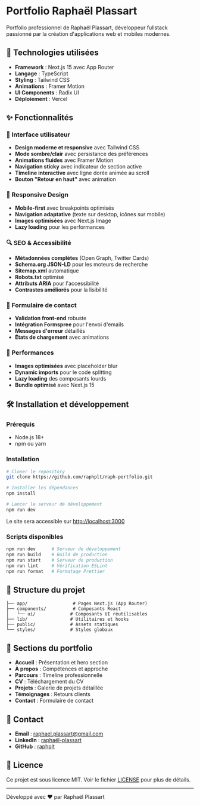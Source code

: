 # Portfolio Raphaël Plassart

Portfolio professionnel de Raphaël Plassart, développeur fullstack passionné par la création d'applications web et mobiles modernes.

## 🚀 Technologies utilisées

- **Framework** : Next.js 15 avec App Router
- **Langage** : TypeScript
- **Styling** : Tailwind CSS
- **Animations** : Framer Motion
- **UI Components** : Radix UI
- **Déploiement** : Vercel

## ✨ Fonctionnalités

### 🎨 Interface utilisateur
- **Design moderne et responsive** avec Tailwind CSS
- **Mode sombre/clair** avec persistance des préférences
- **Animations fluides** avec Framer Motion
- **Navigation sticky** avec indicateur de section active
- **Timeline interactive** avec ligne dorée animée au scroll
- **Bouton "Retour en haut"** avec animation

### 📱 Responsive Design
- **Mobile-first** avec breakpoints optimisés
- **Navigation adaptative** (texte sur desktop, icônes sur mobile)
- **Images optimisées** avec Next.js Image
- **Lazy loading** pour les performances

### 🔍 SEO & Accessibilité
- **Métadonnées complètes** (Open Graph, Twitter Cards)
- **Schema.org JSON-LD** pour les moteurs de recherche
- **Sitemap.xml** automatique
- **Robots.txt** optimisé
- **Attributs ARIA** pour l'accessibilité
- **Contrastes améliorés** pour la lisibilité

### 📧 Formulaire de contact
- **Validation front-end** robuste
- **Intégration Formspree** pour l'envoi d'emails
- **Messages d'erreur** détaillés
- **États de chargement** avec animations

### 🚀 Performances
- **Images optimisées** avec placeholder blur
- **Dynamic imports** pour le code splitting
- **Lazy loading** des composants lourds
- **Bundle optimisé** avec Next.js 15

## 🛠️ Installation et développement

### Prérequis

- Node.js 18+ 
- npm ou yarn

### Installation

```bash
# Cloner le repository
git clone https://github.com/raphplt/raph-portfolio.git

# Installer les dépendances
npm install

# Lancer le serveur de développement
npm run dev
```

Le site sera accessible sur [http://localhost:3000](http://localhost:3000)

### Scripts disponibles

```bash
npm run dev      # Serveur de développement
npm run build    # Build de production
npm run start    # Serveur de production
npm run lint     # Vérification ESLint
npm run format   # Formatage Prettier
```

## 📁 Structure du projet

```
├── app/                 # Pages Next.js (App Router)
├── components/          # Composants React
│   └── ui/             # Composants UI réutilisables
├── lib/                # Utilitaires et hooks
├── public/             # Assets statiques
└── styles/             # Styles globaux
```

## 🎯 Sections du portfolio

- **Accueil** : Présentation et hero section
- **À propos** : Compétences et approche
- **Parcours** : Timeline professionnelle
- **CV** : Téléchargement du CV
- **Projets** : Galerie de projets détaillée
- **Témoignages** : Retours clients
- **Contact** : Formulaire de contact

## 📧 Contact

- **Email** : raphael.plassart@gmail.com
- **LinkedIn** : [raphaël-plassart](https://linkedin.com/in/raphaël-plassart)
- **GitHub** : [raphplt](https://github.com/raphplt)

## 📄 Licence

Ce projet est sous licence MIT. Voir le fichier [LICENSE](LICENSE) pour plus de détails.

---

Développé avec ❤️ par Raphaël Plassart
